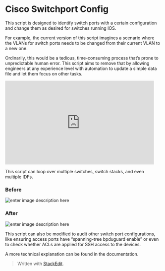 ﻿

# Cisco Switchport Config

This script is designed to identify switch ports with a certain configuration and change them as desired for switches running IOS.

For example, the current version of this script imagines a scenario where the VLANs for switch ports needs to be changed from their current VLAN to a new one.

Ordinarily, this would be a tedious, time-consuming process that’s prone to unpredictable human error. This script aims to remove that by allowing engineers at any experience level with automation to update a simple data file and let them focus on other tasks.

 <iframe src="https://giphy.com/embed/1yjq26jbvaF47tmjWm" width="480" height="270" frameBorder="0" class="giphy-embed" allowFullScreen></iframe><p></p>  
 
This script can loop over multiple switches, switch stacks, and even multiple IDFs.

### Before
![enter image description here](https://previews.dropbox.com/p/thumb/AAYlJwujJnFY4who1iKqun7snjVMIhMxD-lqFTL1QDFAmzDlbGgGcIaNWJljFd47iuA3pU52hyPAUUHkD2vWxKY2i7vtW0igMzVwhmcA7sUsL_VbMg41Y8Wz7hmZjbBHHRNmRn4_mxCkqqHs3w5AIg68OjiCa3kTt0V8ARNr4duzlOqJdUr9iENkT2_LFKcQpfqNqtshfVI30gSeiLa-7DbZLGMUu2f5qeAXrxwNDHMCHVbeYH_9nSE80P0vQaXxKfxNMrwkARBRzQJwarmI9MsN3zHOAjjacCF5ox9sbcHzgehZiOCak9vbqQ5IYK_hVngj3CKbS7hoXwVvkfzfKfc5Ek8pPl5-oveLf-zEWc2490UCdo9brQnuDbVcVsnFVc4xyHquIvrUZp3NvVUSm5t5eHaUy6bm3a7L5VsXIa2AnQ/p.png?fv_content=true&size_mode=5)

### After
![enter image description here](https://previews.dropbox.com/p/thumb/AAajLIUCTxL1zGQ7RwAAXiiCC58T2RZvk_1IU9qOakLB8x0oSXPQJ2CFM72JwlItjzIzMWscuy6Cr9Oi-A1_mZaqDHUO2CMhpRX30HG72qUiEpu7LjQeSVStqN7Yf4hq5fLbRQfUNdH1BdfgX_8b73Ff9Aj5jNKEF-dZ90eelOfFi8U66FncI-EjsOpG-UmLANOaXCx1zTZJEfVGGMeiMJ1iHR-tf4q-i1dWCa45TQcYaO2QNaUk3Kbwe3uhYJ3CpWul5xqHmYF-8slY98eu737TcjQkgUbBledHHoQTUQtmHHvyFmrsUY5oXf1SdzSPAkAeXnBu7TY9fhfmvkbZXsKTNo5OiKgH5Xy5jEH_w_pXqUY37mRx2G9QB8QTOCIJDxQPgu3rm_QBSTIa-MrzZ6S9OiqObY2OQAs1zpM_Uuhdyg/p.png?fv_content=true&size_mode=5)

This script can also be modified to audit other switch port configurations, like ensuring access ports have “spanning-tree bpduguard enable” or even to check whether ACLs are applied for SSH access to the devices.

  
A more technical explanation can be found in the documentation.
> Written with [StackEdit](https://stackedit.io/).
